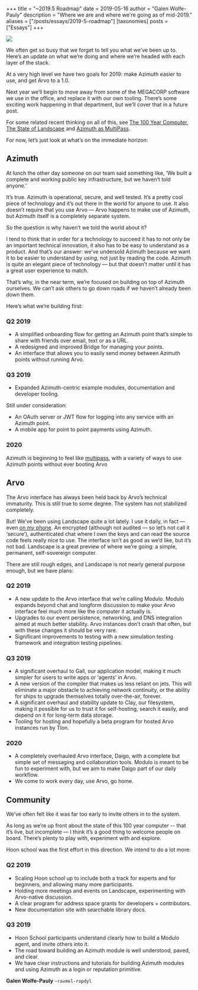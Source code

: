 +++
title = "~2019.5 Roadmap"
date = 2019-05-16
author = "Galen Wolfe-Pauly"
description = "Where we are and where we're going as of mid-2019."
aliases = ["/posts/essays/2019-5-roadmap"]
[taxonomies]
posts = ["Essays"]
+++

![](https://media.urbit.org/site/posts/essays/2019-5-roadmap-1.png)

We often get so busy that we forget to tell you what we’ve been up to. Here’s an update on what we’re doing and where we’re headed with each layer of the stack.

At a very high level we have two goals for 2019: make Azimuth easier to use, and get Arvo to a 1.0.

Next year we’ll begin to move away from some of the MEGACORP software we use in the office, and replace it with our own tooling. There’s some exciting work happening in that department, but we’ll cover that in a future post.

For some related recent thinking on all of this, see [The 100 Year Computer](/posts/essays/the-100-year-computer/), [The State of Landscape](/posts/essays/the-state-of-landscape/) and [Azimuth as MultiPass](/posts/essays/azimuth-as-multipass/).

For now, let’s just look at what’s on the immediate horizon:

## Azimuth

At lunch the other day someone on our team said something like, ‘We built a complete and working public key infrastructure, but we haven’t told anyone.’

It’s true. Azimuth is operational, secure, and well tested. It’s a pretty cool piece of technology and it’s out there in the world for anyone to use. It also doesn’t require that you use Arvo — Arvo happens to make use of Azimuth, but Azimuth itself is a completely separate system.

So the question is why haven’t we told the world about it?

I tend to think that in order for a technology to succeed it has to not only be an important technical innovation, it also has to be easy to understand as a product. And that’s our answer: we’ve undersold Azimuth because we want it to be easier to understand by *using*, not just by reading the code. Azimuth is quite an elegant piece of technology — but that doesn’t matter until it has a great user experience to match.

That’s why, in the near term, we’re focused on building on top of Azimuth ourselves. We can’t ask others to go down roads if we haven’t already been down them.

Here’s what we’re building first:

### Q2 2019

- A simplified onboarding flow for getting an Azimuth point that’s simple to share with friends over email, text or as a URL.
- A redesigned and improved Bridge for managing your points.
- An interface that allows you to easily send money between Azimuth points without running Arvo.

### Q3 2019

- Expanded Azimuth-centric example modules, documentation and developer tooling.

Still under consideration:

- An OAuth server or JWT flow for logging into any service with an Azimuth point.
- A mobile app for point to point payments using Azimuth.

### 2020

Azimuth is beginning to feel like [multipass](/posts/essays/azimuth-as-multipass/), with a variety of ways to use Azimuth points without ever booting Arvo

## Arvo

The Arvo interface has always been held back by Arvo’s technical immaturity. This is still true to some degree. The system has not stabilized completely.

But! We’ve been using Landscape quite a lot lately. I use it daily, in fact — even [on my phone](https://itunes.apple.com/us/app/landscape-urbit/id1393148862). An encrypted (although not audited — so let’s not call it ‘secure’), authenticated chat where I own the keys and can read the source code feels really nice to use. The interface isn’t as good as we’d like, but it’s not bad. Landscape is a great preview of where we’re going: a simple, permanent, self-sovereign computer.

There are still rough edges, and Landscape is not nearly general purpose enough, but we have plans:

### Q2 2019

- A new update to the Arvo interface that we’re calling Modulo. Modulo expands beyond chat and longform discussion to make your Arvo interface feel much more like the computer it actually is.
- Upgrades to our event persistence, networking, and DNS integration aimed at much better stability. Arvo instances don’t crash that often, but with these changes it should be very rare.
- Significant improvements to testing with a new simulation testing framework and integration testing pipelines.

### Q3 2019

- A significant overhaul to Gall, our application model, making it much simpler for users to write apps or ‘agents’ in Arvo.
- A new version of the compiler that makes us less reliant on jets. This will eliminate a major obstacle to achieving network continuity, or the ability for ships to upgrade themselves totally over-the-air, forever.
- A significant overhaul and stability update to Clay, our filesystem, making it possible for us to trust it for self-hosting, search it easily, and depend on it for long-term data storage.
- Tooling for hosting and hopefully a beta program for hosted Arvo instances run by Tlon.

### 2020

- A completely overhauled Arvo interface, Daigo, with a complete but simple set of messaging and collaboration tools. Modulo is meant to be fun to experiment with, but we aim to make Daigo part of our daily workflow.
- We come to work every day, use Arvo, go home.

## Community

We’ve often felt like it was far too early to invite others in to the system.

As long as we’re up front about the state of this 100 year computer -- that it’s live, but incomplete — I think it’s a good thing to welcome people on board. There’s plenty to play with, experiment with and explore.

Hoon school was the first effort in this direction. We intend to do a lot more:

### Q2 2019

- Scaling Hoon school up to include both a track for experts and for beginners, and allowing many more participants.
- Holding more meetings and events on Landscape, experimenting with Arvo-native discussion.
- A clear program for address space grants for developers + contributors.
- New documentation site with searchable library docs.

### Q3 2019

- Hoon School participants understand clearly how to build a Modulo agent, and invite others into it.
- The road toward building an Azimuth module is well understood, paved, and clear.
- We have clear instructions and tutorials for building Azimuth modules and using Azimuth as a login or reputation primitive.

**Galen Wolfe-Pauly** `~ravmel-ropdyl`
